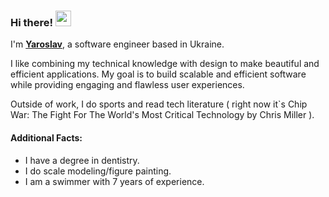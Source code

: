 ### Hi there! <img src="https://emojis.slackmojis.com/emojis/images/1536351075/4594/blob-wave.gif" width="25"/>

I'm [**Yaroslav**](), a software engineer based in Ukraine.

I like combining my technical knowledge with design to make beautiful and efficient applications. My goal is to build scalable and efficient software while providing engaging and flawless user experiences.

Outside of work, I do sports and read tech literature ( right now it`s Chip War: The Fight For The World's Most Critical Technology by Chris Miller ).


#### Additional Facts:
- I have a degree in dentistry.
- I do scale modeling/figure painting.
- I am a swimmer with 7 years of experience.
